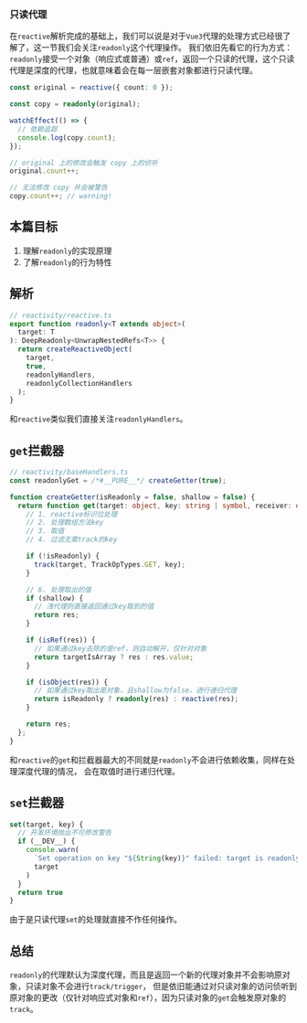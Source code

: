### 只读代理

在`reactive`解析完成的基础上，我们可以说是对于`Vue3`代理的处理方式已经很了解了，这一节我们会关注`readonly`这个代理操作。
我们依旧先看它的行为方式：  
`readonly`接受一个对象（响应式或普通）或`ref`，返回一个只读的代理，这个只读代理是深度的代理，也就意味着会在每一层嵌套对象都进行只读代理。

```typescript
const original = reactive({ count: 0 });

const copy = readonly(original);

watchEffect(() => {
  // 依赖追踪
  console.log(copy.count);
});

// original 上的修改会触发 copy 上的侦听
original.count++;

// 无法修改 copy 并会被警告
copy.count++; // warning!
```

## 本篇目标

1. 理解`readonly`的实现原理
2. 了解`readonly`的行为特性

## 解析

```typescript
// reactivity/reactive.ts
export function readonly<T extends object>(
  target: T
): DeepReadonly<UnwrapNestedRefs<T>> {
  return createReactiveObject(
    target,
    true,
    readonlyHandlers,
    readonlyCollectionHandlers
  );
}
```

和`reactive`类似我们直接关注`readonlyHandlers`。

## `get`拦截器

```typescript
// reactivity/baseHandlers.ts
const readonlyGet = /*#__PURE__*/ createGetter(true);

function createGetter(isReadonly = false, shallow = false) {
  return function get(target: object, key: string | symbol, receiver: object) {
    // 1. reactive标识位处理
    // 2. 处理数组方法key
    // 3. 取值
    // 4. 过滤无需track的key

    if (!isReadonly) {
      track(target, TrackOpTypes.GET, key);
    }

    // 6. 处理取出的值
    if (shallow) {
      // 浅代理则直接返回通过key取到的值
      return res;
    }

    if (isRef(res)) {
      // 如果通过key去除的是ref，则自动解开，仅针对对象
      return targetIsArray ? res : res.value;
    }

    if (isObject(res)) {
      // 如果通过key取出是对象，且shallow为false，进行递归代理
      return isReadonly ? readonly(res) : reactive(res);
    }

    return res;
  };
}
```

和`reactive`的`get`和拦截器最大的不同就是`readonly`不会进行依赖收集，同样在处理深度代理的情况，
会在取值时进行递归代理。

## `set`拦截器

```typescript
set(target, key) {
  // 开发环境抛出不可修改警告
  if (__DEV__) {
    console.warn(
      `Set operation on key "${String(key)}" failed: target is readonly.`,
      target
    )
  }
  return true
}
```

由于是只读代理`set`的处理就直接不作任何操作。

## 总结

`readonly`的代理默认为深度代理，而且是返回一个新的代理对象并不会影响原对象，只读对象不会进行`track/trigger`，
但是依旧能通过对只读对象的访问侦听到原对象的更改（仅针对响应式对象和`ref`），因为只读对象的`get`会触发原对象的`track`。
